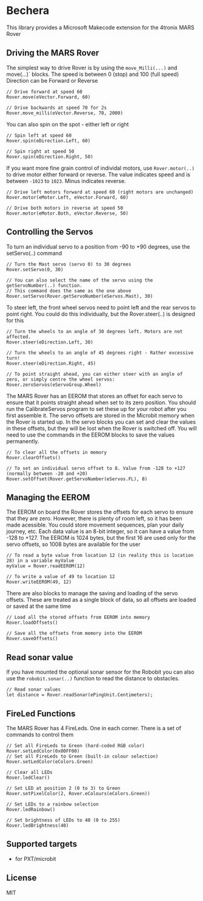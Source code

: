 # Bechera

This library provides a Microsoft Makecode extension for the 4tronix MARS Rover

## Driving the MARS Rover
The simplest way to drive Rover is by using the `move_Milli(...)` and move(...)` blocks.
The speed is between 0 (stop) and 100 (full speed)
Direction can be Forward or Reverse   
```blocks
// Drive forward at speed 60
Rover.move(eVector.Forward, 60)

// Drive backwards at speed 70 for 2s
Rover.move_milli(eVector.Reverse, 70, 2000)

```   

You can also spin on the spot - either left or right   
```blocks
// Spin left at speed 60
Rover.spin(eDirection.Left, 60)

// Spin right at speed 50
Rover.spin(eDirection.Right, 50)
```

If you want more fine grain control of individal motors, use `Rover.motor(..)` to drive motor either forward or reverse. The value
indicates speed and is between `-1023` to `1023`. Minus indicates reverse.

```blocks
// Drive left motors forward at speed 60 (right motors are unchanged)
Rover.motor(eMotor.Left, eVector.Forward, 60)

// Drive both motors in reverse at speed 50
Rover.motor(eMotor.Both, eVector.Reverse, 50)
```

## Controlling the Servos

To turn an individual servo to a position from -90 to +90 degrees, use the setServo(..) command
```blocks
// Turn the Mast servo (servo 0) to 30 degrees
Rover.setServo(0, 30)

// You can also select the name of the servo using the getServoNumber(..) function.
// This command does the same as the one above
Rover.setServo(Rover.getServoNumber(eServos.Mast), 30)
```

To steer left, the front wheel servos need to point left and the rear servos to point right. You could do this  individually, but the Rover.steer(..) is designed for this
```blocks
// Turn the wheels to an angle of 30 degrees left. Motors are not affected.
Rover.steer(eDirection.Left, 30)

// Turn the wheels to an angle of 45 degrees right - Rather excessive turn!
Rover.steer(eDirection.Right, 45)

// To point straight ahead, you can either steer with an angle of zero, or simply centre the wheel servos:
Rover.zeroServos(eServoGroup.Wheel)
```

The MARS Rover has an EEROM that stores an offset for each servo to ensure that it points straight ahead when set to its zero position. You should run the CalibrateServos program to set these up for your robot after you first assemble it.
The servo offsets are stored in the Microbit memory when the Rover is started up. In the servo blocks you can set and clear the values in these offsets, but they will be lost when the Rover is switched off. You will need to use the commands in the EEROM blocks to save the values permanently.
```blocks
// To clear all the offsets in memory
Rover.clearOffsets()

// To set an individual servo offset to 8. Value from -128 to +127 (normally between -20 and +20)
Rover.setOffset(Rover.getServoNumber(eServos.FL), 8)
```

## Managing the EEROM

The EEROM on board the Rover stores the offsets for each servo to ensure that they are zero. However, there is plenty of room left, so it has been made acessible. You could store movement sequences, plan your daily journey, etc.
Each data value is an 8-bit integer, so it can have a value from -128 to +127. The EEROM is 1024 bytes, but the first 16 are used only for the servo offsets, so 1008 bytes are available for the user
```blocks
// To read a byte value from location 12 (in reality this is location 28) in a variable myValue
myValue = Rover.readEEROM(12)

// To write a value of 49 to location 12
Rover.writeEEROM(49, 12)
```

There are also blocks to manage the saving and loading of the servo offsets. These are treated as a single block of data, so all offsets are loaded or saved at the same time
```blocks
// Load all the stored offsets from EEROM into memory
Rover.loadOffsets()

// Save all the offsets from memory into the EEROM
Rover.saveOffsets()
```

## Read sonar value

If you have mounted the optional sonar sensor for the Robobit you can
also use the `robobit.sonar(..)` function to read the distance to obstacles.

```blocks
// Read sonar values
let distance = Rover.readSonar(ePingUnit.Centimeters);
```

## FireLed Functions

The MARS Rover has 4 FireLeds. One in each corner. There is a set of commands to control them

```blocks
// Set all FireLeds to Green (hard-coded RGB color)
Rover.setLedColor(0x00FF00)
// Set all FireLeds to Green (built-in colour selection)
Rover.setLedColor(eColors.Green)

// Clear all LEDs
Rover.ledClear()

// Set LED at position 2 (0 to 3) to Green
Rover.setPixelColor(2, Rover.eColours(eColors.Green))

// Set LEDs to a rainbow selection
Rover.ledRainbow()

// Set brightness of LEDs to 40 (0 to 255)
Rover.ledBrightness(40)
```

## Supported targets

* for PXT/microbit

## License

MIT
